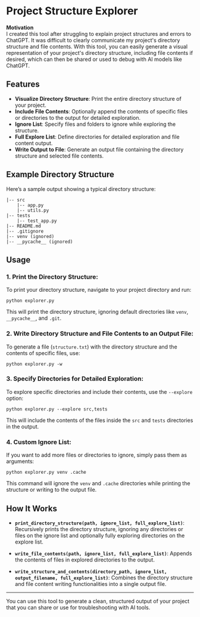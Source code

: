 
# Project Structure Explorer

**Motivation**  
I created this tool after struggling to explain project structures and errors to ChatGPT. It was difficult to clearly communicate my project's directory structure and file contents. With this tool, you can easily generate a visual representation of your project's directory structure, including file contents if desired, which can then be shared or used to debug with AI models like ChatGPT.

## Features
- **Visualize Directory Structure**: Print the entire directory structure of your project.
- **Include File Contents**: Optionally append the contents of specific files or directories to the output for detailed exploration.
- **Ignore List**: Specify files and folders to ignore while exploring the structure.
- **Full Explore List**: Define directories for detailed exploration and file content output.
- **Write Output to File**: Generate an output file containing the directory structure and selected file contents.

## Example Directory Structure

Here’s a sample output showing a typical directory structure:

```
|-- src
    |-- app.py
    |-- utils.py
|-- tests
    |-- test_app.py
|-- README.md
|-- .gitignore
|-- venv (ignored)
|-- __pycache__ (ignored)
```

## Usage

### 1. Print the Directory Structure:
To print your directory structure, navigate to your project directory and run:

```
python explorer.py
```

This will print the directory structure, ignoring default directories like `venv`, `__pycache__`, and `.git`.

### 2. Write Directory Structure and File Contents to an Output File:
To generate a file (`structure.txt`) with the directory structure and the contents of specific files, use:

```
python explorer.py -w
```

### 3. Specify Directories for Detailed Exploration:
To explore specific directories and include their contents, use the `--explore` option:

```
python explorer.py --explore src,tests
```

This will include the contents of the files inside the `src` and `tests` directories in the output.

### 4. Custom Ignore List:
If you want to add more files or directories to ignore, simply pass them as arguments:

```
python explorer.py venv .cache
```

This command will ignore the `venv` and `.cache` directories while printing the structure or writing to the output file.

## How It Works

- **`print_directory_structure(path, ignore_list, full_explore_list)`**: Recursively prints the directory structure, ignoring any directories or files on the ignore list and optionally fully exploring directories on the explore list.
  
- **`write_file_contents(path, ignore_list, full_explore_list)`**: Appends the contents of files in explored directories to the output.

- **`write_structure_and_contents(directory_path, ignore_list, output_filename, full_explore_list)`**: Combines the directory structure and file content writing functionalities into a single output file.

---

You can use this tool to generate a clean, structured output of your project that you can share or use for troubleshooting with AI tools.
